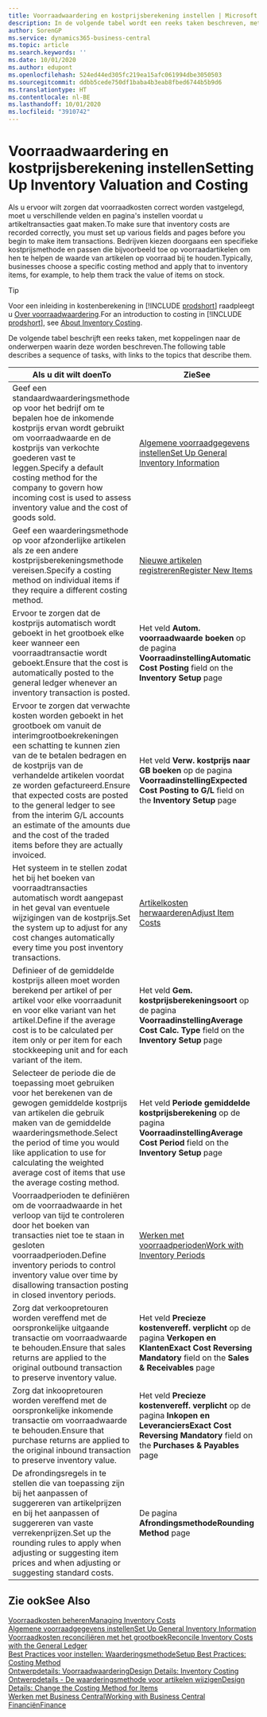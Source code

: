 ```yaml
---
title: Voorraadwaardering en kostprijsberekening instellen | Microsoft Docs
description: In de volgende tabel wordt een reeks taken beschreven, met koppelingen naar de beschrijvende onderwerpen.
author: SorenGP
ms.service: dynamics365-business-central
ms.topic: article
ms.search.keywords: ''
ms.date: 10/01/2020
ms.author: edupont
ms.openlocfilehash: 524ed44ed305fc219ea15afc061994dbe3050503
ms.sourcegitcommit: ddbb5cede750df1baba4b3eab8fbed6744b5b9d6
ms.translationtype: HT
ms.contentlocale: nl-BE
ms.lasthandoff: 10/01/2020
ms.locfileid: "3910742"
---
```

# <a name="setting-up-inventory-valuation-and-costing"></a><span data-ttu-id="fbfb2-103">Voorraadwaardering en kostprijsberekening instellen</span><span class="sxs-lookup"><span data-stu-id="fbfb2-103">Setting Up Inventory Valuation and Costing</span></span>

<span data-ttu-id="fbfb2-104">Als u ervoor wilt zorgen dat voorraadkosten correct worden vastgelegd, moet u verschillende velden en pagina's instellen voordat u artikeltransacties gaat maken.</span><span class="sxs-lookup"><span data-stu-id="fbfb2-104">To make sure that inventory costs are recorded correctly, you must set up various fields and pages before you begin to make item transactions.</span></span> <span data-ttu-id="fbfb2-105">Bedrijven kiezen doorgaans een specifieke kostprijsmethode en passen die bijvoorbeeld toe op voorraadartikelen om hen te helpen de waarde van artikelen op voorraad bij te houden.</span><span class="sxs-lookup"><span data-stu-id="fbfb2-105">Typically, businesses choose a specific costing method and apply that to inventory items, for example, to help them track the value of items on stock.</span></span>  

> [!TIP]
> <span data-ttu-id="fbfb2-106">Voor een inleiding in kostenberekening in [!INCLUDE [prodshort](includes/prodshort.md)] raadpleegt u [Over voorraadwaardering](finance-learn-about-costing.md).</span><span class="sxs-lookup"><span data-stu-id="fbfb2-106">For an introduction to costing in [!INCLUDE [prodshort](includes/prodshort.md)], see [About Inventory Costing](finance-learn-about-costing.md).</span></span>

<span data-ttu-id="fbfb2-107">De volgende tabel beschrijft een reeks taken, met koppelingen naar de onderwerpen waarin deze worden beschreven.</span><span class="sxs-lookup"><span data-stu-id="fbfb2-107">The following table describes a sequence of tasks, with links to the topics that describe them.</span></span>

|<span data-ttu-id="fbfb2-108">**Als u dit wilt doen**</span><span class="sxs-lookup"><span data-stu-id="fbfb2-108">**To**</span></span>|<span data-ttu-id="fbfb2-109">**Zie**</span><span class="sxs-lookup"><span data-stu-id="fbfb2-109">**See**</span></span>|  
|------------|-------------|
|<span data-ttu-id="fbfb2-110">Geef een standaardwaarderingsmethode op voor het bedrijf om te bepalen hoe de inkomende kostprijs ervan wordt gebruikt om voorraadwaarde en de kostprijs van verkochte goederen vast te leggen.</span><span class="sxs-lookup"><span data-stu-id="fbfb2-110">Specify a default costing method for the company to govern how incoming cost is used to assess inventory value and the cost of goods sold.</span></span>|[<span data-ttu-id="fbfb2-111">Algemene voorraadgegevens instellen</span><span class="sxs-lookup"><span data-stu-id="fbfb2-111">Set Up General Inventory Information</span></span>](inventory-how-setup-general.md)|  
|<span data-ttu-id="fbfb2-112">Geef een waarderingsmethode op voor afzonderlijke artikelen als ze een andere kostprijsberekeningsmethode vereisen.</span><span class="sxs-lookup"><span data-stu-id="fbfb2-112">Specify a costing method on individual items if they require a different costing method.</span></span>|[<span data-ttu-id="fbfb2-113">Nieuwe artikelen registreren</span><span class="sxs-lookup"><span data-stu-id="fbfb2-113">Register New Items</span></span>](inventory-how-register-new-items.md)|  
|<span data-ttu-id="fbfb2-114">Ervoor te zorgen dat de kostprijs automatisch wordt geboekt in het grootboek elke keer wanneer een voorraadtransactie wordt geboekt.</span><span class="sxs-lookup"><span data-stu-id="fbfb2-114">Ensure that the cost is automatically posted to the general ledger whenever an inventory transaction is posted.</span></span>|<span data-ttu-id="fbfb2-115">Het veld **Autom. voorraadwaarde boeken** op de pagina **Voorraadinstelling**</span><span class="sxs-lookup"><span data-stu-id="fbfb2-115">**Automatic Cost Posting** field on the **Inventory Setup** page</span></span>|  
|<span data-ttu-id="fbfb2-116">Ervoor te zorgen dat verwachte kosten worden geboekt in het grootboek om vanuit de interimgrootboekrekeningen een schatting te kunnen zien van de te betalen bedragen en de kostprijs van de verhandelde artikelen voordat ze worden gefactureerd.</span><span class="sxs-lookup"><span data-stu-id="fbfb2-116">Ensure that expected costs are posted to the general ledger to see from the interim G/L accounts an estimate of the amounts due and the cost of the traded items before they are actually invoiced.</span></span>|<span data-ttu-id="fbfb2-117">Het veld **Verw. kostprijs naar GB boeken** op de pagina **Voorraadinstelling**</span><span class="sxs-lookup"><span data-stu-id="fbfb2-117">**Expected Cost Posting to G/L** field on the **Inventory Setup** page</span></span>|  
|<span data-ttu-id="fbfb2-118">Het systeem in te stellen zodat het bij het boeken van voorraadtransacties automatisch wordt aangepast in het geval van eventuele wijzigingen van de kostprijs.</span><span class="sxs-lookup"><span data-stu-id="fbfb2-118">Set the system up to adjust for any cost changes automatically every time you post inventory transactions.</span></span>|[<span data-ttu-id="fbfb2-119">Artikelkosten herwaarderen</span><span class="sxs-lookup"><span data-stu-id="fbfb2-119">Adjust Item Costs</span></span>](inventory-how-adjust-item-costs.md)|  
|<span data-ttu-id="fbfb2-120">Definieer of de gemiddelde kostprijs alleen moet worden berekend per artikel of per artikel voor elke voorraadunit en voor elke variant van het artikel.</span><span class="sxs-lookup"><span data-stu-id="fbfb2-120">Define if the average cost is to be calculated per item only or per item for each stockkeeping unit and for each variant of the item.</span></span>|<span data-ttu-id="fbfb2-121">Het veld **Gem. kostprijsberekeningsoort** op de pagina **Voorraadinstelling**</span><span class="sxs-lookup"><span data-stu-id="fbfb2-121">**Average Cost Calc. Type** field on the **Inventory Setup** page</span></span>|  
|<span data-ttu-id="fbfb2-122">Selecteer de periode die de toepassing moet gebruiken voor het berekenen van de gewogen gemiddelde kostprijs van artikelen die gebruik maken van de gemiddelde waarderingsmethode.</span><span class="sxs-lookup"><span data-stu-id="fbfb2-122">Select the period of time you would like application to use for calculating the weighted average cost of items that use the average costing method.</span></span>|<span data-ttu-id="fbfb2-123">Het veld **Periode gemiddelde kostprijsberekening** op de pagina **Voorraadinstelling**</span><span class="sxs-lookup"><span data-stu-id="fbfb2-123">**Average Cost Period** field on the **Inventory Setup** page</span></span>|  
|<span data-ttu-id="fbfb2-124">Voorraadperioden te definiëren om de voorraadwaarde in het verloop van tijd te controleren door het boeken van transacties niet toe te staan in gesloten voorraadperioden.</span><span class="sxs-lookup"><span data-stu-id="fbfb2-124">Define inventory periods to control inventory value over time by disallowing transaction posting in closed inventory periods.</span></span>|[<span data-ttu-id="fbfb2-125">Werken met voorraadperioden</span><span class="sxs-lookup"><span data-stu-id="fbfb2-125">Work with Inventory Periods</span></span>](finance-how-to-work-with-inventory-periods.md)|  
|<span data-ttu-id="fbfb2-126">Zorg dat verkoopretouren worden vereffend met de oorspronkelijke uitgaande transactie om voorraadwaarde te behouden.</span><span class="sxs-lookup"><span data-stu-id="fbfb2-126">Ensure that sales returns are applied to the original outbound transaction to preserve inventory value.</span></span>|<span data-ttu-id="fbfb2-127">Het veld **Precieze kostenvereff. verplicht** op de pagina **Verkopen en Klanten**</span><span class="sxs-lookup"><span data-stu-id="fbfb2-127">**Exact Cost Reversing Mandatory** field on the **Sales & Receivables** page</span></span>|  
|<span data-ttu-id="fbfb2-128">Zorg dat inkoopretouren worden vereffend met de oorspronkelijke inkomende transactie om voorraadwaarde te behouden.</span><span class="sxs-lookup"><span data-stu-id="fbfb2-128">Ensure that purchase returns are applied to the original inbound transaction to preserve inventory value.</span></span>|<span data-ttu-id="fbfb2-129">Het veld **Precieze kostenvereff. verplicht** op de pagina **Inkopen en Leveranciers**</span><span class="sxs-lookup"><span data-stu-id="fbfb2-129">**Exact Cost Reversing Mandatory** field on the **Purchases & Payables** page</span></span>|
|<span data-ttu-id="fbfb2-130">De afrondingsregels in te stellen die van toepassing zijn bij het aanpassen of suggereren van artikelprijzen en bij het aanpassen of suggereren van vaste verrekenprijzen.</span><span class="sxs-lookup"><span data-stu-id="fbfb2-130">Set up the rounding rules to apply when adjusting or suggesting item prices and when adjusting or suggesting standard costs.</span></span>|<span data-ttu-id="fbfb2-131">De pagina **Afrondingsmethode**</span><span class="sxs-lookup"><span data-stu-id="fbfb2-131">**Rounding Method** page</span></span>|  

## <a name="see-also"></a><span data-ttu-id="fbfb2-132">Zie ook</span><span class="sxs-lookup"><span data-stu-id="fbfb2-132">See Also</span></span>

[<span data-ttu-id="fbfb2-133">Voorraadkosten beheren</span><span class="sxs-lookup"><span data-stu-id="fbfb2-133">Managing Inventory Costs</span></span>](finance-manage-inventory-costs.md)  
[<span data-ttu-id="fbfb2-134">Algemene voorraadgegevens instellen</span><span class="sxs-lookup"><span data-stu-id="fbfb2-134">Set Up General Inventory Information</span></span>](inventory-how-setup-general.md)  
[<span data-ttu-id="fbfb2-135">Voorraadkosten reconciliëren met het grootboek</span><span class="sxs-lookup"><span data-stu-id="fbfb2-135">Reconcile Inventory Costs with the General Ledger</span></span>](finance-how-to-post-inventory-costs-to-the-general-ledger.md)  
[<span data-ttu-id="fbfb2-136">Best Practices voor instellen: Waarderingsmethode</span><span class="sxs-lookup"><span data-stu-id="fbfb2-136">Setup Best Practices: Costing Method</span></span>](setup-best-practices-costing-method.md)  
[<span data-ttu-id="fbfb2-137">Ontwerpdetails: Voorraadwaardering</span><span class="sxs-lookup"><span data-stu-id="fbfb2-137">Design Details: Inventory Costing</span></span>](design-details-inventory-costing.md)  
[<span data-ttu-id="fbfb2-138">Ontwerpdetails - De waarderingsmethode voor artikelen wijzigen</span><span class="sxs-lookup"><span data-stu-id="fbfb2-138">Design Details: Change the Costing Method for Items</span></span>](design-details-changing-costing-methods.md)  
[<span data-ttu-id="fbfb2-139">Werken met Business Central</span><span class="sxs-lookup"><span data-stu-id="fbfb2-139">Working with Business Central</span></span>](ui-work-product.md)  
[<span data-ttu-id="fbfb2-140">Financiën</span><span class="sxs-lookup"><span data-stu-id="fbfb2-140">Finance</span></span>](finance.md)  

